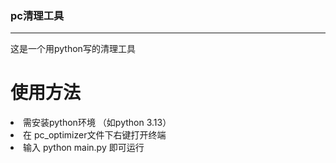 <h3>pc清理工具</h3>
<hr>
这是一个用python写的清理工具

# 使用方法
<li>需安装python环境 （如python 3.13）</li>
<li>在 pc_optimizer文件下右键打开终端  </li>
<li>输入 python main.py 即可运行</li>
